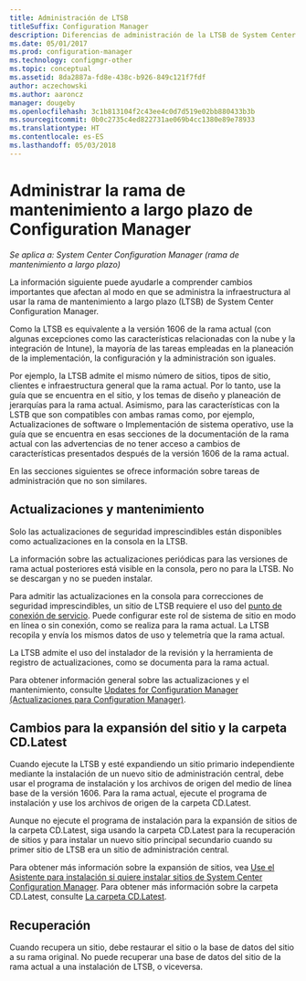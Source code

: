 ```yaml
---
title: Administración de LTSB
titleSuffix: Configuration Manager
description: Diferencias de administración de la LTSB de System Center Configuration Manager.
ms.date: 05/01/2017
ms.prod: configuration-manager
ms.technology: configmgr-other
ms.topic: conceptual
ms.assetid: 8da2887a-fd8e-438c-b926-849c121f7fdf
author: aczechowski
ms.author: aaroncz
manager: dougeby
ms.openlocfilehash: 3c1b813104f2c43ee4c0d7d519e02bb880433b3b
ms.sourcegitcommit: 0b0c2735c4ed822731ae069b4cc1380e89e78933
ms.translationtype: HT
ms.contentlocale: es-ES
ms.lasthandoff: 05/03/2018
---
```

# <a name="manage-the-long-term-servicing-branch-of-configuration-manager"></a>Administrar la rama de mantenimiento a largo plazo de Configuration Manager

*Se aplica a: System Center Configuration Manager (rama de mantenimiento a largo plazo)*

La información siguiente puede ayudarle a comprender cambios importantes que afectan al modo en que se administra la infraestructura al usar la rama de mantenimiento a largo plazo (LTSB) de System Center Configuration Manager.

Como la LTSB es equivalente a la versión 1606 de la rama actual (con algunas excepciones como las características relacionadas con la nube y la integración de Intune), la mayoría de las tareas empleadas en la planeación de la implementación, la configuración y la administración son iguales.

Por ejemplo, la LTSB admite el mismo número de sitios, tipos de sitio, clientes e infraestructura general que la rama actual. Por lo tanto, use la guía que se encuentra en el sitio, y los temas de diseño y planeación de jerarquías para la rama actual. Asimismo, para las características con la LSTB que son compatibles con ambas ramas como, por ejemplo, Actualizaciones de software o Implementación de sistema operativo, use la guía que se encuentra en esas secciones de la documentación de la rama actual con las advertencias de no tener acceso a cambios de características presentados después de la versión 1606 de la rama actual.

En las secciones siguientes se ofrece información sobre tareas de administración que no son similares.

## <a name="updates-and-servicing"></a>Actualizaciones y mantenimiento
Solo las actualizaciones de seguridad imprescindibles están disponibles como actualizaciones en la consola en la LTSB.  

La información sobre las actualizaciones periódicas para las versiones de rama actual posteriores está visible en la consola, pero no para la LTSB. No se descargan y no se pueden instalar.

Para admitir las actualizaciones en la consola para correcciones de seguridad imprescindibles, un sitio de LTSB requiere el uso del [punto de conexión de servicio](/sccm/core/servers/deploy/configure/about-the-service-connection-point). Puede configurar este rol de sistema de sitio en modo en línea o sin conexión, como se realiza para la rama actual. La LTSB recopila y envía los mismos datos de uso y telemetría que la rama actual.

La LTSB admite el uso del instalador de la revisión y la herramienta de registro de actualizaciones, como se documenta para la rama actual.

Para obtener información general sobre las actualizaciones y el mantenimiento, consulte [Updates for Configuration Manager (Actualizaciones para Configuration Manager)](/sccm/core/servers/manage/updates).


## <a name="changes-for-site-expansion-and-the-cdlatest-folder"></a>Cambios para la expansión del sitio y la carpeta CD.Latest
Cuando ejecute la LTSB y esté expandiendo un sitio primario independiente mediante la instalación de un nuevo sitio de administración central, debe usar el programa de instalación y los archivos de origen del medio de línea base de la versión 1606. Para la rama actual, ejecute el programa de instalación y use los archivos de origen de la carpeta CD.Latest.

Aunque no ejecute el programa de instalación para la expansión de sitios de la carpeta CD.Latest, siga usando la carpeta CD.Latest para la recuperación de sitios y para instalar un nuevo sitio principal secundario cuando su primer sitio de LTSB era un sitio de administración central.

Para obtener más información sobre la expansión de sitios, vea [Use el Asistente para instalación si quiere instalar sitios de System Center Configuration Manager](/sccm/core/servers/deploy/install/use-the-setup-wizard-to-install-sites#expand-a-stand-alone-primary-site). Para obtener más información sobre la carpeta CD.Latest, consulte [La carpeta CD.Latest](/sccm/core/servers/manage/the-cd.latest-folder).


## <a name="recovery"></a>Recuperación
Cuando recupera un sitio, debe restaurar el sitio o la base de datos del sitio a su rama original. No puede recuperar una base de datos del sitio de la rama actual a una instalación de LTSB, o viceversa.
